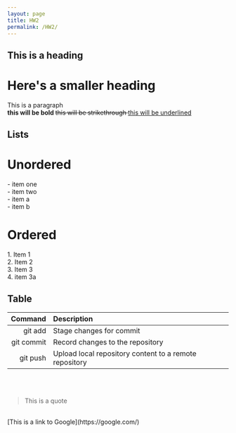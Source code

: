 ```yaml
---
layout: page
title: HW2
permalink: /HW2/
---
```

  <h2> This is a heading </h2>
  <h1> Here's a smaller heading </h1>
  <p> 
    This is a paragraph <br>
  <b> this will be bold </b> 
  <s> this will be strikethrough </s> 
  <u> this will be underlined </u>

  <h2> Lists </h2>
  <h1> Unordered </h1>
    -  item one <br>
    -  item two <br>
       -   item a <br>
       -   item b <br>
  
  <h1> Ordered </h1>
  1. Item 1 <br>
  2. Item 2 <br>
  3. Item 3 <br>
  4. item 3a <br>

</p>
  
  <h2> Table </h2>

| Command | Description |
| ------: | :---------- |
| git add | Stage changes for commit |
| git commit | Record changes to the repository |
| git push | Upload local repository content to a remote repository |

<br>
<br>

> This is a quote

<br>
[This is a link to Google](https://google.com/)


